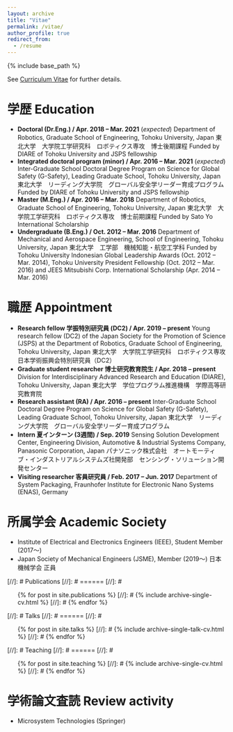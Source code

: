 ```yaml
---
layout: archive
title: "Vitae"
permalink: /vitae/
author_profile: true
redirect_from:
  - /resume
---
```


{% include base_path %}

See [Curriculum Vitae](http://bit.ly/cv-muhammadsaf) for further details.

学歴 Education
======
* **Doctoral (Dr.Eng.) / Apr. 2018 – Mar. 2021** (_expected_)
  Department of Robotics, Graduate School of Engineering, Tohoku University, Japan
  東北大学　大学院工学研究科　ロボティクス専攻　博士後期課程
  Funded by DIARE of Tohoku University and JSPS fellowship
* **Integrated doctoral program (minor) / Apr. 2016 – Mar. 2021** (_expected_)
  Inter-Graduate School Doctoral Degree Program on Science for Global Safety (G-Safety), Leading Graduate School, Tohoku University, Japan
  東北大学　リーディング大学院　グローバル安全学リーダー育成プログラム
  Funded by DIARE of Tohoku University and JSPS fellowship
* **Master (M.Eng.) / Apr. 2016 – Mar. 2018**
  Department of Robotics, Graduate School of Engineering, Tohoku University, Japan
  東北大学　大学院工学研究科　ロボティクス専攻　博士前期課程
  Funded by Sato Yo International Scholarship
* **Undergraduate (B.Eng.) / Oct. 2012 – Mar. 2016**
  Department of Mechanical and Aerospace Engineering, School of Engineering, Tohoku University, Japan
  東北大学　工学部　機械知能・航空工学科
  Funded by Tohoku University Indonesian Global Leadership Awards (Oct. 2012 – Mar. 2014), Tohoku University President Fellowship (Oct. 2012 – Mar. 2016) and JEES Mitsubishi Corp. International Scholarship (Apr. 2014 – Mar. 2016)

職歴 Appointment
======
* **Research fellow 学振特別研究員 (DC2) / Apr. 2019 – present**
  Young research fellow (DC2) of the Japan Society for the Promotion of Science (JSPS) at the Department of Robotics, Graduate School of Engineering, Tohoku University, Japan
  東北大学　大学院工学研究科　ロボティクス専攻　日本学術振興会特別研究員（DC2）
* **Graduate student researcher 博士研究教育院生 / Apr. 2018 – present**
  Division for Interdisciplinary Advanced Research and Education (DIARE), Tohoku University, Japan
  東北大学　学位プログラム推進機構　学際高等研究教育院
* **Research assistant (RA) / Apr. 2016 – present**
  Inter-Graduate School Doctoral Degree Program on Science for Global Safety (G-Safety), Leading Graduate School, Tohoku University, Japan
  東北大学　リーディング大学院　グローバル安全学リーダー育成プログラム
* **Intern 夏インターン (3週間) / Sep. 2019**
  Sensing Solution Development Center, Engineering Division, Automotive & Industrial Systems Company, Panasonic Corporation, Japan
  パナソニック株式会社　オートモーティブ・インダストリアルシステムズ社開発部　センシング・ソリューション開発センター
* **Visiting researcher 客員研究員 / Feb. 2017 – Jun. 2017**
  Department of System Packaging, Fraunhofer Institute for Electronic Nano Systems (ENAS), Germany
  
所属学会 Academic Society
======
* Institute of Electrical and Electronics Engineers (IEEE), Student Member (2017〜)
* Japan Society of Mechanical Engineers (JSME), Member (2019〜)
  日本機械学会 正員

[//]: # Publications
[//]: # ======
[//]: #   <ul>{% for post in site.publications %}
[//]: #     {% include archive-single-cv.html %}
[//]: #   {% endfor %}</ul>
  
[//]: #  Talks
[//]: #  ======
[//]: #   <ul>{% for post in site.talks %}
[//]: #     {% include archive-single-talk-cv.html %}
[//]: #   {% endfor %}</ul>
  
[//]: # Teaching
[//]: #  ======
[//]: #   <ul>{% for post in site.teaching %}
[//]: #     {% include archive-single-cv.html %}
[//]: #   {% endfor %}</ul>
  
学術論文査読 Review activity
======
* Microsystem Technologies (Springer)

